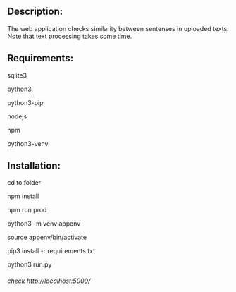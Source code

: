## Description:
The web application checks similarity between sentenses in uploaded texts. Note that text processing takes some time.

## Requirements:

sqlite3

python3

python3-pip

nodejs

npm

python3-venv

## Installation:

cd to folder

npm install

npm run prod

python3 -m venv appenv

source appenv/bin/activate

pip3 install -r requirements.txt

python3 run.py

###### check http://localhost:5000/
